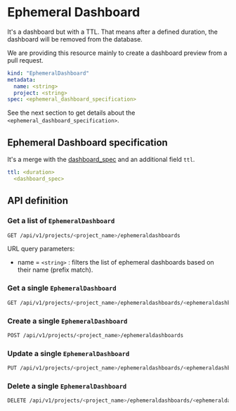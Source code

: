 # Ephemeral Dashboard

It's a dashboard but with a TTL. That means after a defined duration, the dashboard will be removed from the database.

We are providing this resource mainly to create a dashboard preview from a pull request.

```yaml
kind: "EphemeralDashboard"
metadata:
  name: <string>
  project: <string>
spec: <ephemeral_dashboard_specification>
```

See the next section to get details about the `<ephemeral_dashboard_specification>`.

## Ephemeral Dashboard specification

It's a merge with the [dashboard_spec](./dashboard.md#dashboard-specification) and an additional field `ttl`.

```yaml
ttl: <duration>
  <dashboard_spec>
```

## API definition

### Get a list of `EphemeralDashboard`

```bash
GET /api/v1/projects/<project_name>/ephemeraldashboards
```

URL query parameters:

- name = `<string>` : filters the list of ephemeral dashboards based on their name (prefix match).

### Get a single `EphemeralDashboard`

```bash
GET /api/v1/projects/<project_name>/ephemeraldashboards/<ephemeraldashboard_name>
```

### Create a single `EphemeralDashboard`

```bash
POST /api/v1/projects/<project_name>/ephemeraldashboards
```

### Update a single `EphemeralDashboard`

```bash
PUT /api/v1/projects/<project_name>/ephemeraldashboards/<ephemeraldashboard_name>
```

### Delete a single `EphemeralDashboard`

```bash
DELETE /api/v1/projects/<project_name>/ephemeraldashboards/<ephemeraldashboard_name>
```
